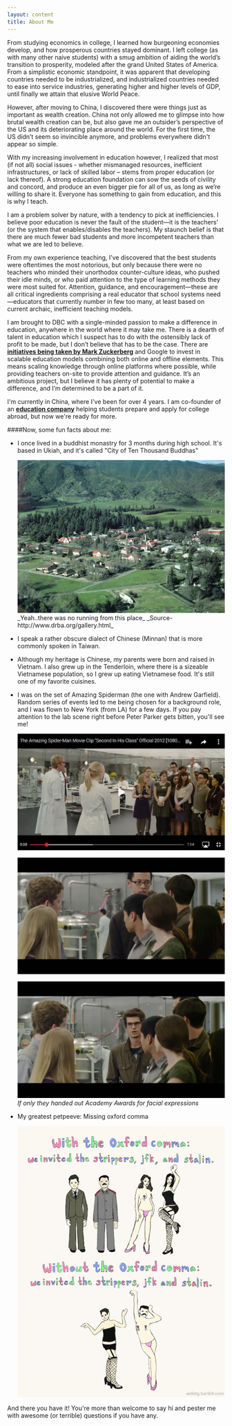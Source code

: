 ```yaml
---
layout: content
title: About Me
---
```


From studying economics in college, I learned how burgeoning economies develop, and how prosperous countries stayed dominant. I left college (as with many other naive students) with a smug ambition of aiding the world’s transition to prosperity, modeled after the grand United States of America. From a simplistic economic standpoint, it was apparent that developing countries needed to be industrialized, and industrialized countries needed to ease into service industries, generating higher and higher levels of GDP, until finally we attain that elusive World Peace.

However, after moving to China, I discovered there were things just as important as wealth creation. China not only allowed me to glimpse into how brutal wealth creation can be, but also gave me an outsider’s perspective of the US and its deteriorating place around the world. For the first time, the US didn’t seem so invincible anymore, and problems everywhere didn't appear so simple.

With my increasing involvement in education however, I realized that most (if not all) social issues - whether mismanaged resources, inefficient infrastructures, or lack of skilled labor – stems from proper education (or lack thereof). A strong education foundation can sow the seeds of civility and concord, and produce an even bigger pie for all of us, as long as we’re willing to share it. Everyone has something to gain from education, and this is why I teach.

I am a problem solver by nature, with a tendency to pick at inefficiencies. I believe poor education is never the fault of the student—it is the teachers’ (or the system that enables/disables the teachers). My staunch belief is that there are much fewer bad students and more incompetent teachers than what we are led to believe.

From my own experience teaching, I’ve discovered that the best students were oftentimes the most notorious, but only because there were no teachers who minded their unorthodox counter-culture ideas, who pushed their idle minds, or who paid attention to the type of learning methods they were most suited for. Attention, guidance, and encouragement—these are all critical ingredients comprising a real educator that school systems need—educators that currently number in few too many, at least based on current archaic, inefficient teaching models.

I am brought to DBC with a single-minded passion to make a difference in education, anywhere in the world where it may take me. There is a dearth of talent in education which I suspect has to do with the ostensibly lack of profit to be made, but I don’t believe that has to be the case. There are __[initiatives being taken by Mark Zuckerberg](http://www.theverge.com/2015/9/3/9252845/facebook-education-software-plp-summit)__ and Google to invest in scalable education models combining both online and offline elements. This means scaling knowledge through online platforms where possible, while providing teachers on-site to provide attention and guidance. It’s an ambitious project, but I believe it has plenty of potential to make a difference, and I’m determined to be a part of it.

I'm currently in China, where I've been for over 4 years. I am co-founder of an __[education company](http://www.cunshande.com)__ helping students prepare and apply for college abroad, but now we're ready for more.

####Now, some fun facts about me:
* I once lived in a buddhist monastry for 3 months during high school. It's based in Ukiah, and it's called "City of Ten Thousand Buddhas"

  <img src="./imgs/cttb.jpg" alt="cttb" style="width: 650px;"/>
     _Yeah..there was no running from this place_
     _Source-http://www.drba.org/gallery.html_

* I speak a rather obscure dialect of Chinese (Minnan) that is more commonly spoken in Taiwan.
* Although my heritage is Chinese, my parents were born and raised in Vietnam. I also grew up in the Tenderloin, where there is a sizeable Vietnamese population, so I grew up eating Vietnamese food. It's still one of my favorite cuisines.
* I was on the set of Amazing Spiderman (the one with Andrew Garfield). Random series of events led to me being chosen for a background role, and I was flown to New York (from LA) for a few days. If you pay attention to the lab scene right before Peter Parker gets bitten, you'll see me!

  ![spidey1](./imgs/spiderman/spidey1.jpg "Spidey 1")

  ![spidey2](./imgs/spiderman/spidey4.jpg "Spidey 2")

  ![spidey3](./imgs/spiderman/spidey2.jpg "Spidey 3")
     _If only they handed out Academy Awards for facial expressions_

* My greatest petpeeve: Missing oxford comma

  ![oxford_comma](./imgs/oxfordcomma.jpg "Oxford Comma")

And there you have it! You're more than welcome to say hi and pester me with awesome (or terrible) questions if you have any.